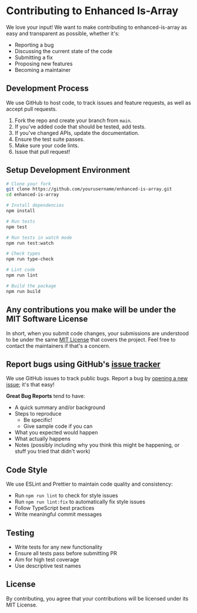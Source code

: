 # Contributing to Enhanced Is-Array

We love your input! We want to make contributing to enhanced-is-array as easy and transparent as possible, whether it's:

- Reporting a bug
- Discussing the current state of the code
- Submitting a fix
- Proposing new features
- Becoming a maintainer

## Development Process

We use GitHub to host code, to track issues and feature requests, as well as accept pull requests.

1. Fork the repo and create your branch from `main`.
2. If you've added code that should be tested, add tests.
3. If you've changed APIs, update the documentation.
4. Ensure the test suite passes.
5. Make sure your code lints.
6. Issue that pull request!

## Setup Development Environment

```bash
# Clone your fork
git clone https://github.com/yourusername/enhanced-is-array.git
cd enhanced-is-array

# Install dependencies
npm install

# Run tests
npm test

# Run tests in watch mode
npm run test:watch

# Check types
npm run type-check

# Lint code
npm run lint

# Build the package
npm run build
```

## Any contributions you make will be under the MIT Software License

In short, when you submit code changes, your submissions are understood to be under the same [MIT License](LICENSE) that covers the project. Feel free to contact the maintainers if that's a concern.

## Report bugs using GitHub's [issue tracker](https://github.com/yourusername/enhanced-is-array/issues)

We use GitHub issues to track public bugs. Report a bug by [opening a new issue](https://github.com/yourusername/enhanced-is-array/issues/new); it's that easy!

**Great Bug Reports** tend to have:

- A quick summary and/or background
- Steps to reproduce
  - Be specific!
  - Give sample code if you can
- What you expected would happen
- What actually happens
- Notes (possibly including why you think this might be happening, or stuff you tried that didn't work)

## Code Style

We use ESLint and Prettier to maintain code quality and consistency:

- Run `npm run lint` to check for style issues
- Run `npm run lint:fix` to automatically fix style issues
- Follow TypeScript best practices
- Write meaningful commit messages

## Testing

- Write tests for any new functionality
- Ensure all tests pass before submitting PR
- Aim for high test coverage
- Use descriptive test names

## License

By contributing, you agree that your contributions will be licensed under its MIT License.
